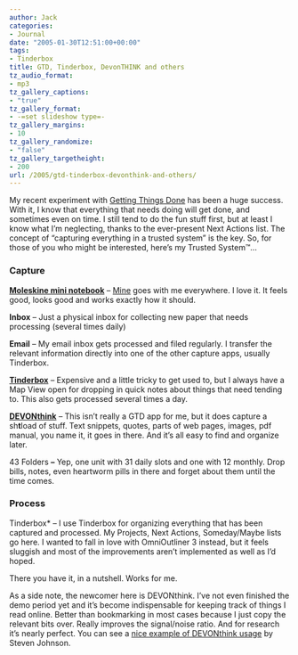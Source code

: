 ```yaml
---
author: Jack
categories:
- Journal
date: "2005-01-30T12:51:00+00:00"
tags:
- Tinderbox
title: GTD, Tinderbox, DevonTHINK and others
tz_audio_format:
- mp3
tz_gallery_captions:
- "true"
tz_gallery_format:
- -=set slideshow type=-
tz_gallery_margins:
- 10
tz_gallery_randomize:
- "false"
tz_gallery_targetheight:
- 200
url: /2005/gtd-tinderbox-devonthink-and-others/
---
```


My recent experiment with [Getting Things Done][1] has been a huge success. With it, I know that everything that needs doing will get done, and sometimes even on time. I still tend to do the fun stuff first, but at least I know what I’m neglecting, thanks to the ever-present Next Actions list. The concept of “capturing everything in a trusted system” is the key. So, for those of you who might be interested, here’s my Trusted System™…

### Capture

**[Moleskine mini notebook][2]** – [Mine][3] goes with me everywhere. I love it. It feels good, looks good and works exactly how it should.

**Inbox** – Just a physical inbox for collecting new paper that needs processing (several times daily)

**Email** – My email inbox gets processed and filed regularly. I transfer the relevant information directly into one of the other capture apps, usually Tinderbox.

**[Tinderbox][4]** – Expensive and a little tricky to get used to, but I always have a Map View open for dropping in quick notes about things that need tending to. This also gets processed several times a day.

**[DEVONthink][5]** – This isn’t really a GTD app for me, but it does capture a sh**t**load of stuff. Text snippets, quotes, parts of web pages, images, pdf manual, you name it, it goes in there. And it’s all easy to find and organize later.

43 Folders **–** Yep, one unit with 31 daily slots and one with 12 monthly. Drop bills, notes, even heartworm pills in there and forget about them until the time comes.

### Process

Tinderbox* – I use Tinderbox for organizing everything that has been captured and processed. My Projects, Next Actions, Someday/Maybe lists go here. I wanted to fall in love with OmniOutliner 3 instead, but it feels sluggish and most of the improvements aren’t implemented as well as I’d hoped.

There you have it, in a nutshell. Works for me.

As a side note, the newcomer here is DEVONthink. I’ve not even finished the demo period yet and it’s become indispensable for keeping track of things I read online. Better than bookmarking in most cases because I just copy the relevant bits over. Really improves the signal/noise ratio. And for research it’s nearly perfect. You can see a [nice example of DEVONthink usage][6] by Steven Johnson.

 [1]: http://www.davidco.com
 [2]: http://www.moleskine.co.uk/gallery.html
 [3]: https://jackbaty.com/2005/01/10/my-version-of-the-hipster-pda/
 [4]: http://www.eastgate.com/Tinderbox
 [5]: http://www.devon-technologies.com/products/devonthink/overview.php
 [6]: http://www.stevenberlinjohnson.com/movabletype/archives/000230.html